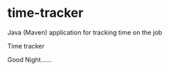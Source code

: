 # time-tracker
Java (Maven) application for tracking time on the job

Time tracker

Good Night......
